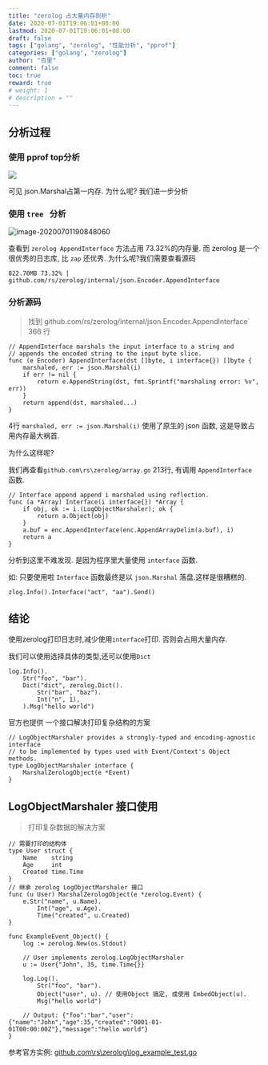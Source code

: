 ```yaml
---
title: "zerolog 占大量内存剖析"
date: 2020-07-01T19:06:01+08:00
lastmod: 2020-07-01T19:06:01+08:00
draft: false
tags: ["golang", "zerolog", "性能分析", "pprof"]
categories: ["golang", "zerolog"]
author: "百里"
comment: false
toc: true
reward: true
# weight: 1
# description = ""
---
```


## 分析过程

### 使用 pprof top分析 

![](https://cdn.jsdelivr.net/gh/yezihack/assets@master/b/20200701190658.png?imageslim)

可见 json.Marshal占第一内存. 为什么呢? 我们进一步分析

### 使用 `tree ` 分析

![image-20200701190848060](https://cdn.jsdelivr.net/gh/yezihack/assets@master/b/20200701190849.png?imageslim)

查看到 `zerolog AppendInterface` 方法占用 73.32%的内存量. 而 zerolog 是一个很优秀的日志库, 比 `zap` 还优秀. 为什么呢?我们需要查看源码

```
822.70MB 73.32% |   github.com/rs/zerolog/internal/json.Encoder.AppendInterface
```

### 分析源码

> 找到 github.com/rs/zerolog/internal/json.Encoder.AppendInterface` 366 行

```
// AppendInterface marshals the input interface to a string and
// appends the encoded string to the input byte slice.
func (e Encoder) AppendInterface(dst []byte, i interface{}) []byte {
	marshaled, err := json.Marshal(i)
	if err != nil {
		return e.AppendString(dst, fmt.Sprintf("marshaling error: %v", err))
	}
	return append(dst, marshaled...)
}
```

4行 `marshaled, err := json.Marshal(i)` 使用了原生的 json 函数, 这是导致占用内存最大祸首.

为什么这样呢? 

我们再查看`github.com\rs\zerolog/array.go` 213行, 有调用 `AppendInterface` 函数.

```
// Interface append append i marshaled using reflection.
func (a *Array) Interface(i interface{}) *Array {
	if obj, ok := i.(LogObjectMarshaler); ok {
		return a.Object(obj)
	}
	a.buf = enc.AppendInterface(enc.AppendArrayDelim(a.buf), i)
	return a
}
```

分析到这里不难发现. 是因为程序里大量使用 `interface` 函数.

如:  只要使用啦 `Interface` 函数最终是以 `json.Marshal` 落盘.这样是很糟糕的. 

```
zlog.Info().Interface("act", "aa").Send()
```

## 结论

使用zerolog打印日志时,减少使用`interface`打印. 否则会占用大量内存.

我们可以使用选择具体的类型,还可以使用`Dict`

```
log.Info().
    Str("foo", "bar").
    Dict("dict", zerolog.Dict().
        Str("bar", "baz").
        Int("n", 1),
    ).Msg("hello world")
```

官方也提供 一个接口解决打印复杂结构的方案

```
// LogObjectMarshaler provides a strongly-typed and encoding-agnostic interface
// to be implemented by types used with Event/Context's Object methods.
type LogObjectMarshaler interface {
	MarshalZerologObject(e *Event)
}
```

## LogObjectMarshaler 接口使用

> 打印复杂数据的解决方案

````
// 需要打印的结构体
type User struct {
	Name    string
	Age     int
	Created time.Time
}
// 继承 zerolog LogObjectMarshaler 接口
func (u User) MarshalZerologObject(e *zerolog.Event) {
	e.Str("name", u.Name).
		Int("age", u.Age).
		Time("created", u.Created)
}

func ExampleEvent_Object() {
	log := zerolog.New(os.Stdout)

	// User implements zerolog.LogObjectMarshaler
	u := User{"John", 35, time.Time{}}

	log.Log().
		Str("foo", "bar").
		Object("user", u). // 使用Object 搞定, 或使用 EmbedObject(u).
		Msg("hello world")

	// Output: {"foo":"bar","user":{"name":"John","age":35,"created":"0001-01-01T00:00:00Z"},"message":"hello world"}
}
````

参考官方实例: [github.com\rs\zerolog\log_example_test.go](github.com\rs\zerolog\log_example_test.go)